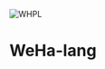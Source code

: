 ![WHPL](https://user-images.githubusercontent.com/99702112/191972916-a2814730-13bd-43c6-a8d8-1f8d0f8c35ea.png)

# WeHa-lang
